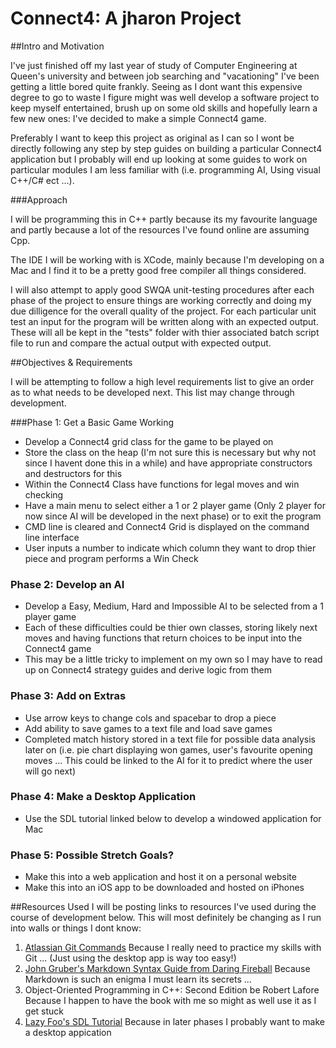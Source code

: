 # Connect4: A jharon Project

##Intro and Motivation

I've just finished off my last year of study of Computer Engineering at Queen's university and between job searching and "vacationing" I've been getting a little bored quite frankly. Seeing as I dont want this expensive degree to go to waste I figure might was well develop a software project to keep myself entertained, brush up on some old skills and hopefully learn a few new ones: I've decided to make a simple Connect4 game.

Preferably I want to keep this project as original as I can so I wont be directly following any step by step guides on building a particular Connect4 application but I probably will end up looking at some guides to work on particular modules I am less familiar with (i.e. programming AI, Using visual C++/C# ect ...).

###Approach

I will be programming this in C++ partly because its my favourite language and partly because a lot of the resources I've found online are assuming Cpp.

The IDE I will be working with is XCode, mainly because I'm developing on a Mac and I find it to be a pretty good free compiler all things considered.

I will also attempt to apply good SWQA unit-testing procedures after each phase of the project to ensure things are working correctly and doing my due dilligence for the overall quality of the project. For each particular unit test an input for the program will be written along with an expected output. These will all be kept in the "tests" folder with thier associated batch script file to run and compare the actual output with expected output.

##Objectives & Requirements

I will be attempting to follow a high level requirements list to give an order as to what needs to be developed next. This list may change through development.

###Phase 1: Get a Basic Game Working
- Develop a Connect4 grid class for the game to be played on
- Store the class on the heap (I'm not sure this is necessary but why not since I havent done this in a while) and have appropriate constructors and destructors for this
- Within the Connect4 Class have functions for legal moves and win checking
- Have a main menu to select either a 1 or 2 player game (Only 2 player for now since AI will be developed in the next phase) or to exit the program
- CMD line is cleared and Connect4 Grid is displayed on the command line interface
- User inputs a number to indicate which column they want to drop thier piece and program performs a Win Check


### Phase 2: Develop an AI
- Develop a Easy, Medium, Hard and Impossible AI to be selected from a 1 player game
- Each of these difficulties could be thier own classes, storing likely next moves and having functions that return choices to be input into the Connect4 game
- This may be a little tricky to implement on my own so I may have to read up on Connect4 strategy guides and derive logic from them

### Phase 3: Add on Extras
- Use arrow keys to change cols and spacebar to drop a piece
- Add ability to save games to a text file and load save games
- Completed match history stored in a text file for possible data analysis later on (i.e. pie chart displaying won games, user's favourite opening moves ... This could be linked to the AI for it to predict where the user will go next)

### Phase 4: Make a Desktop Application
- Use the SDL tutorial linked below to develop a windowed application for Mac

### Phase 5: Possible Stretch Goals?
- Make this into a web application and host it on a personal website
- Make this into an iOS app to be downloaded and hosted on iPhones

##Resources Used
I will be posting links to resources I've used during the course of development below. This will most definitely be changing as I run into walls or things I dont know:

1. [Atlassian Git Commands](https://confluence.atlassian.com/bitbucketserver/basic-git-commands-776639767.html)	Because I really need to practice my skills with Git ... (Just using the desktop app is way too easy!)
2. [John Gruber's Markdown Syntax Guide from Daring Fireball](https://daringfireball.net/projects/markdown/basics)	Because Markdown is such an enigma I must learn its secrets ...
3. Object-Oriented Programming in C++: Second Edition be Robert Lafore	 Because I happen to have the book with me so might as well use it as I get stuck
4. [Lazy Foo's SDL Tutorial](http://www.lazyfoo.net/tutorials/SDL/index.php)	Because in later phases I probably want to make a desktop appication
